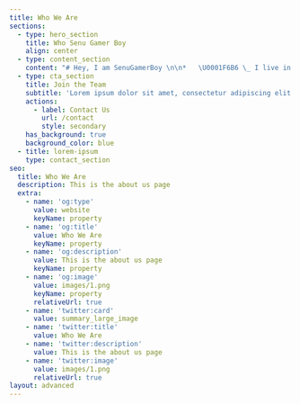 ```yaml
---
title: Who We Are
sections:
  - type: hero_section
    title: Who Senu Gamer Boy
    align: center
  - type: content_section
    content: "# Hey, I am SenuGamerBoy \n\n*   \U0001F6B6‍ \_ I live in : Sri Lanka \U0001F1F1\U0001F1F0  \n\n*   \U0001F52D I’m currently working on : SenuInfinity  \n\n*   \U0001F46F I’m looking to collaborate :   \n\n*   \U0001F914 I’m looking for help : For  Me  \n\n*   ⚡ Fun fact: I'm just an  Teen \U0001F604\n\n*   \U0001F4EB How to reach me : Telegram\n\n"
  - type: cta_section
    title: Join the Team
    subtitle: 'Lorem ipsum dolor sit amet, consectetur adipiscing elit.'
    actions:
      - label: Contact Us
        url: /contact
        style: secondary
    has_background: true
    background_color: blue
  - title: lorem-ipsum
    type: contact_section
seo:
  title: Who We Are
  description: This is the about us page
  extra:
    - name: 'og:type'
      value: website
      keyName: property
    - name: 'og:title'
      value: Who We Are
      keyName: property
    - name: 'og:description'
      value: This is the about us page
      keyName: property
    - name: 'og:image'
      value: images/1.png
      keyName: property
      relativeUrl: true
    - name: 'twitter:card'
      value: summary_large_image
    - name: 'twitter:title'
      value: Who We Are
    - name: 'twitter:description'
      value: This is the about us page
    - name: 'twitter:image'
      value: images/1.png
      relativeUrl: true
layout: advanced
---
```

